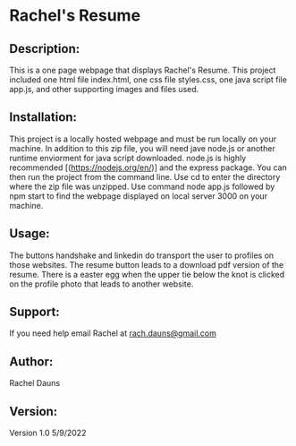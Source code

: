 # Rachel's Resume

## Description: 
This is a one page webpage that displays Rachel's Resume. This project included one html file index.html, one css file styles.css, one java script file app.js, and other supporting images and files used. 

## Installation: 
This project is a locally hosted webpage and must be run locally on your machine. In addition to this zip file, you will need jave node.js or another runtime enviorment for java script downloaded. node.js is highly recommended [(https://nodejs.org/en/)] and the express package. You can then run the project from the command line. Use cd to enter the directory where the zip file was unzipped. Use command node app.js followed by npm start to find the webpage displayed on local server 3000 on your machine.

## Usage:
The buttons handshake and linkedin do transport the user to profiles on those websites. The resume button leads
to a download pdf version of the resume. There is a easter egg when the upper tie below the knot is clicked on the profile photo that leads to another website.

## Support:
If you need help email Rachel at rach.dauns@gmail.com

## Author:
Rachel Dauns

## Version:
Version 1.0 5/9/2022
